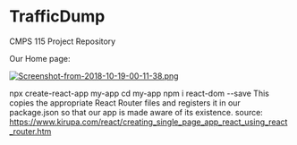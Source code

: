 # TrafficDump
CMPS 115 Project Repository




Our Home page:

[![Screenshot-from-2018-10-19-00-11-38.png](https://i.postimg.cc/fTJHNdNT/Screenshot-from-2018-10-19-00-11-38.png)](https://postimg.cc/JGC33G09)

npx create-react-app my-app
cd my-app
npm i react-dom --save
This copies the appropriate React Router files and registers it in our package.json so that our app is made aware of its existence.
source: https://www.kirupa.com/react/creating_single_page_app_react_using_react_router.htm
